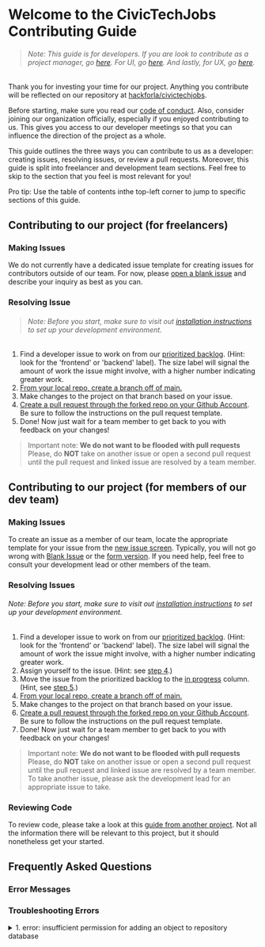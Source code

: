 # Welcome to the CivicTechJobs Contributing Guide

> ###### Note: This guide is for developers. If you are look to contribute as a project manager, go [here](). For UI, go [here](). And lastly, for UX, go [here]().

Thank you for investing your time for our project. Anything you contribute will be reflected on our repository at [hackforla/civictechjobs](https://github.com/hackforla/CivicTechJobs).

Before starting, make sure you read our [code of conduct](https://github.com/hackforla/codeofconduct). Also, consider joining our organization officially, especially if you enjoyed contributing to us. This gives you access to our developer meetings so that you can influence the direction of the project as a whole.

This guide outlines the three ways you can contribute to us as a developer: creating issues, resolving issues, or review a pull requests. Moreover, this guide is split into freelancer and development team sections. Feel free to skip to the section that you feel is most relevant for you!

Pro tip: Use the table of contents inthe top-left corner to jump to specific sections of this guide.

## Contributing to our project (for freelancers)

### Making Issues

We do not currently have a dedicated issue template for creating issues for contributors outside of our team. For now, please [open a blank issue](https://github.com/hackforla/CivicTechJobs/issues/new) and describe your inquiry as best as you can.

### Resolving Issue

> ###### Note: Before you start, make sure to visit out [installation instructions](https://github.com/hackforla/CivicTechJobs/wiki/Installation-Instructions) to set up your development environment.

1. Find a developer issue to work on from our [prioritized backlog](https://github.com/hackforla/CivicTechJobs/projects/1#column-10928271). (Hint: look for the 'frontend' or 'backend' label). The size label will signal the amount of work the issue might involve, with a higher number indicating greater work.
2. [From your local repo, create a branch off of main.](https://git-scm.com/book/en/v2/Git-Branching-Branches-in-a-Nutshell)
3. Make changes to the project on that branch based on your issue.
4. [Create a pull request through the forked repo on your Github Account](https://docs.github.com/en/pull-requests/collaborating-with-pull-requests/proposing-changes-to-your-work-with-pull-requests/creating-a-pull-request-from-a-fork). Be sure to follow the instructions on the pull request template.
5. Done! Now just wait for a team member to get back to you with feedback on your changes!

> Important note: **We do not want to be flooded with pull requests** Please, do **NOT** take on another issue or open a second pull request until the pull request and linked issue are resolved by a team member.

## Contributing to our project (for members of our dev team)

### Making Issues

To create an issue as a member of our team, locate the appropriate template for your issue from the [new issue screen](https://github.com/hackforla/CivicTechJobs/issues/new/choose). Typically, you will not go wrong with [Blank Issue](https://github.com/hackforla/CivicTechJobs/issues/new?assignees=&labels=&template=blank-issue.md&title=) or the [form version](https://github.com/hackforla/CivicTechJobs/issues/new?assignees=&labels=&template=blank-issue-form.yml). If you need help, feel free to consult your development lead or other members of the team.

### Resolving Issues

###### Note: Before you start, make sure to visit out [installation instructions](https://github.com/hackforla/CivicTechJobs/wiki/Installation-Instructions) to set up your development environment.

1. Find a developer issue to work on from our [prioritized backlog](https://github.com/hackforla/CivicTechJobs/projects/1#column-10928271). (Hint: look for the 'frontend' or 'backend' label). The size label will signal the amount of work the issue might involve, with a higher number indicating greater work.
2. Assign yourself to the issue. (Hint: see [step 4](https://docs.github.com/en/issues/tracking-your-work-with-issues/assigning-issues-and-pull-requests-to-other-github-users#assigning-an-individual-issue-or-pull-request).)
3. Move the issue from the prioritized backlog to the [in progress](https://github.com/hackforla/CivicTechJobs/projects/1#column-10928272) column. (Hint, see [step 5](https://docs.github.com/en/issues/organizing-your-work-with-project-boards/tracking-work-with-project-boards/adding-issues-and-pull-requests-to-a-project-board#adding-issues-and-pull-requests-to-a-project-board-from-the-sidebar).)
4. [From your local repo, create a branch off of main.](https://git-scm.com/book/en/v2/Git-Branching-Branches-in-a-Nutshell)
5. Make changes to the project on that branch based on your issue.
6. [Create a pull request through the forked repo on your Github Account](https://docs.github.com/en/pull-requests/collaborating-with-pull-requests/proposing-changes-to-your-work-with-pull-requests/creating-a-pull-request-from-a-fork). Be sure to follow the instructions on the pull request template.
7. Done! Now just wait for a team member to get back to you with feedback on your changes!

> Important note: **We do not want to be flooded with pull requests** Please, do **NOT** take on another issue or open a second pull request until the pull request and linked issue are resolved by a team member. To take another issue, please ask the development lead for an appropriate issue to take.

### Reviewing Code

To review code, please take a look at this [guide from another project](https://github.com/hackforla/website/wiki/How-to-Review-Pull-Requests). Not all the information there will be relevant to this project, but it should nonetheless get your started.

## Frequently Asked Questions

### Error Messages


### Troubleshooting Errors

<details>
<summary>1. error: insufficient permission for adding an object to repository database </summary>
<br>
You must have created a new file, through Docker, in your local repo. Since this file "belongs" to the container, you need to transfer permission by running, <code>sudo chown -R $USER:$USER .</code>. (See <a href='https://docs.docker.com/samples/django/#create-a-django-project'>step 3</a> for more info.)
<br>
</details>